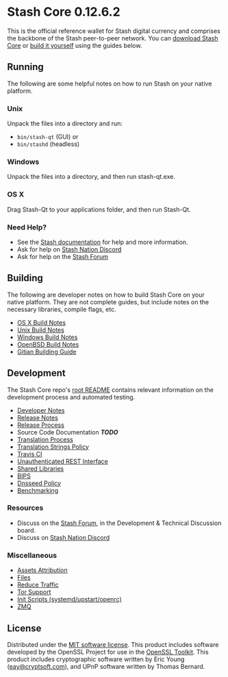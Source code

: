 Stash Core 0.12.6.2
=====================

This is the official reference wallet for Stash digital currency and comprises the backbone of the Stash peer-to-peer network. You can [download Stash Core](https://www.stashpay.io/downloads/) or [build it yourself](#building) using the guides below.

Running
---------------------
The following are some helpful notes on how to run Stash on your native platform.

### Unix

Unpack the files into a directory and run:

- `bin/stash-qt` (GUI) or
- `bin/stashd` (headless)

### Windows

Unpack the files into a directory, and then run stash-qt.exe.

### OS X

Drag Stash-Qt to your applications folder, and then run Stash-Qt.

### Need Help?

* See the [Stash documentation](https://stashpay.atlassian.net/wiki/display/DOC)
for help and more information.
* Ask for help on [Stash Nation Discord](http://stashchat.org)
* Ask for help on the [Stash Forum](https://stashpay.io/forum)

Building
---------------------
The following are developer notes on how to build Stash Core on your native platform. They are not complete guides, but include notes on the necessary libraries, compile flags, etc.

- [OS X Build Notes](build-osx.md)
- [Unix Build Notes](build-unix.md)
- [Windows Build Notes](build-windows.md)
- [OpenBSD Build Notes](build-openbsd.md)
- [Gitian Building Guide](gitian-building.md)

Development
---------------------
The Stash Core repo's [root README](/README.md) contains relevant information on the development process and automated testing.

- [Developer Notes](developer-notes.md)
- [Release Notes](release-notes.md)
- [Release Process](release-process.md)
- Source Code Documentation ***TODO***
- [Translation Process](translation_process.md)
- [Translation Strings Policy](translation_strings_policy.md)
- [Travis CI](travis-ci.md)
- [Unauthenticated REST Interface](REST-interface.md)
- [Shared Libraries](shared-libraries.md)
- [BIPS](bips.md)
- [Dnsseed Policy](dnsseed-policy.md)
- [Benchmarking](benchmarking.md)

### Resources
* Discuss on the [Stash Forum](https://stashpay.io/forum), in the Development & Technical Discussion board.
* Discuss on [Stash Nation Discord](http://stashchat.org)

### Miscellaneous
- [Assets Attribution](assets-attribution.md)
- [Files](files.md)
- [Reduce Traffic](reduce-traffic.md)
- [Tor Support](tor.md)
- [Init Scripts (systemd/upstart/openrc)](init.md)
- [ZMQ](zmq.md)

License
---------------------
Distributed under the [MIT software license](/COPYING).
This product includes software developed by the OpenSSL Project for use in the [OpenSSL Toolkit](https://www.openssl.org/). This product includes
cryptographic software written by Eric Young ([eay@cryptsoft.com](mailto:eay@cryptsoft.com)), and UPnP software written by Thomas Bernard.
